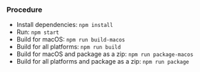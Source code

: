 ### Procedure
* Install dependencies: `npm install`
* Run: `npm start`
* Build for macOS: `npm run build-macos`
* Build for all platforms: `npm run build`
* Build for macOS and package as a zip: `npm run package-macos`
* Build for all platforms and package as a zip: `npm run package`